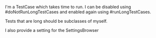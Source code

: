 I'm a TestCase which takes time to run. I can be disabled using #doNotRunLongTestCases and enabled again using #runLongTestCases.Tests that are long should be subclasses of myself.I also provide a setting for the SettingsBrowser